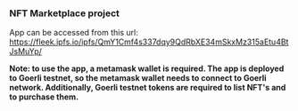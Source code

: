 ### NFT Marketplace project

App can be accessed from this url: https://fleek.ipfs.io/ipfs/QmY1Cmf4s337dqy9QdRbXE34mSkxMz315aEtu4BtJsMuYp/

<b>Note: to use the app, a metamask wallet is required. The app is 
deployed to Goerli testnet, so the metamask wallet needs to connect to 
Goerli network. Additionally, Goerli testnet tokens are required to 
list NFT's and to purchase them.</b>
